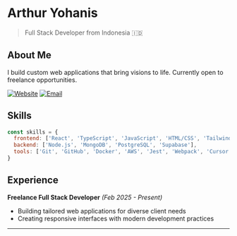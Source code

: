 # Arthur Yohanis

> Full Stack Developer from Indonesia 🇮🇩

## About Me

I build custom web applications that bring visions to life. Currently open to freelance opportunities.

[![Website](https://img.shields.io/badge/-Portfolio-3C005A?style=flat-square&logo=react&logoColor=white)](https://arthuryohanis.netlify.app)
[![Email](https://img.shields.io/badge/-Email-EA4335?style=flat-square&logo=gmail&logoColor=white)](mailto:thurdev@outlook.com)

## Skills

```javascript
const skills = {
  frontend: ['React', 'TypeScript', 'JavaScript', 'HTML/CSS', 'Tailwind', 'Next.js'],
  backend: ['Node.js', 'MongoDB', 'PostgreSQL', 'Supabase'],
  tools: ['Git', 'GitHub', 'Docker', 'AWS', 'Jest', 'Webpack', 'Cursor']
}
```

## Experience

**Freelance Full Stack Developer** *(Feb 2025 - Present)*
- Building tailored web applications for diverse client needs
- Creating responsive interfaces with modern development practices

---
